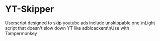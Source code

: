 # YT-Skipper
Userscript designed to skip youtube ads include unskippable one.\nLight script that doesn't slow down YT like adbloackers\nUse with Tampermonkey
